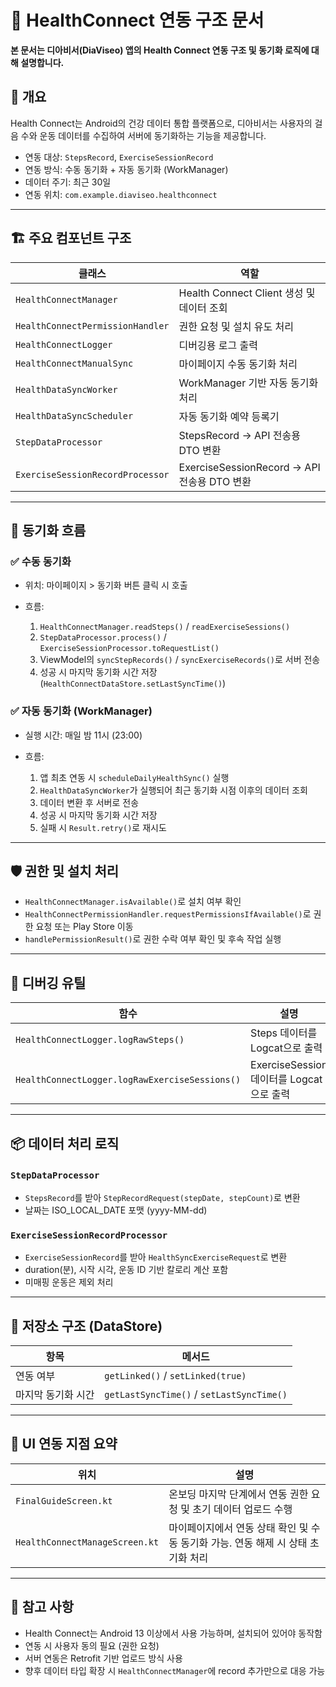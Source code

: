 # 📄 HealthConnect 연동 구조 문서

**본 문서는 디아비서(DiaViseo) 앱의 Health Connect 연동 구조 및 동기화 로직에 대해 설명합니다.**

## 📌 개요

Health Connect는 Android의 건강 데이터 통합 플랫폼으로, 디아비서는 사용자의 걸음 수와 운동 데이터를 수집하여 서버에 동기화하는 기능을 제공합니다.

- 연동 대상: `StepsRecord`, `ExerciseSessionRecord`
- 연동 방식: 수동 동기화 + 자동 동기화 (WorkManager)
- 데이터 주기: 최근 30일
- 연동 위치: `com.example.diaviseo.healthconnect`

---

## 🏗️ 주요 컴포넌트 구조

| 클래스                           | 역할                                        |
| -------------------------------- | ------------------------------------------- |
| `HealthConnectManager`           | Health Connect Client 생성 및 데이터 조회   |
| `HealthConnectPermissionHandler` | 권한 요청 및 설치 유도 처리                 |
| `HealthConnectLogger`            | 디버깅용 로그 출력                          |
| `HealthConnectManualSync`        | 마이페이지 수동 동기화 처리                 |
| `HealthDataSyncWorker`           | WorkManager 기반 자동 동기화 처리           |
| `HealthDataSyncScheduler`        | 자동 동기화 예약 등록기                     |
| `StepDataProcessor`              | StepsRecord → API 전송용 DTO 변환           |
| `ExerciseSessionRecordProcessor` | ExerciseSessionRecord → API 전송용 DTO 변환 |

---

## 🔄 동기화 흐름

### ✅ 수동 동기화

- 위치: 마이페이지 > 동기화 버튼 클릭 시 호출
- 흐름:

  1. `HealthConnectManager.readSteps()` / `readExerciseSessions()`
  2. `StepDataProcessor.process()` / `ExerciseSessionProcessor.toRequestList()`
  3. ViewModel의 `syncStepRecords()` / `syncExerciseRecords()`로 서버 전송
  4. 성공 시 마지막 동기화 시간 저장 (`HealthConnectDataStore.setLastSyncTime()`)

### ✅ 자동 동기화 (WorkManager)

- 실행 시간: 매일 밤 11시 (23:00)
- 흐름:

  1. 앱 최초 연동 시 `scheduleDailyHealthSync()` 실행
  2. `HealthDataSyncWorker`가 실행되어 최근 동기화 시점 이후의 데이터 조회
  3. 데이터 변환 후 서버로 전송
  4. 성공 시 마지막 동기화 시간 저장
  5. 실패 시 `Result.retry()`로 재시도

---

## 🛡️ 권한 및 설치 처리

- `HealthConnectManager.isAvailable()`로 설치 여부 확인
- `HealthConnectPermissionHandler.requestPermissionsIfAvailable()`로 권한 요청 또는 Play Store 이동
- `handlePermissionResult()`로 권한 수락 여부 확인 및 후속 작업 실행

---

## 🧪 디버깅 유틸

| 함수                                           | 설명                                     |
| ---------------------------------------------- | ---------------------------------------- |
| `HealthConnectLogger.logRawSteps()`            | Steps 데이터를 Logcat으로 출력           |
| `HealthConnectLogger.logRawExerciseSessions()` | ExerciseSession 데이터를 Logcat으로 출력 |

---

## 📦 데이터 처리 로직

### `StepDataProcessor`

- `StepsRecord`를 받아 `StepRecordRequest(stepDate, stepCount)`로 변환
- 날짜는 ISO_LOCAL_DATE 포맷 (yyyy-MM-dd)

### `ExerciseSessionRecordProcessor`

- `ExerciseSessionRecord`를 받아 `HealthSyncExerciseRequest`로 변환
- duration(분), 시작 시각, 운동 ID 기반 칼로리 계산 포함
- 미매핑 운동은 제외 처리

---

## 💾 저장소 구조 (DataStore)

| 항목               | 메서드                                    |
| ------------------ | ----------------------------------------- |
| 연동 여부          | `getLinked()` / `setLinked(true)`         |
| 마지막 동기화 시간 | `getLastSyncTime()` / `setLastSyncTime()` |

---

## 🎯 UI 연동 지점 요약

| 위치                           | 설명                                                                             |
| ------------------------------ | -------------------------------------------------------------------------------- |
| `FinalGuideScreen.kt`          | 온보딩 마지막 단계에서 연동 권한 요청 및 초기 데이터 업로드 수행                 |
| `HealthConnectManageScreen.kt` | 마이페이지에서 연동 상태 확인 및 수동 동기화 가능. 연동 해제 시 상태 초기화 처리 |

---

## 📝 참고 사항

- Health Connect는 Android 13 이상에서 사용 가능하며, 설치되어 있어야 동작함
- 연동 시 사용자 동의 필요 (권한 요청)
- 서버 연동은 Retrofit 기반 업로드 방식 사용
- 향후 데이터 타입 확장 시 `HealthConnectManager`에 record 추가만으로 대응 가능
